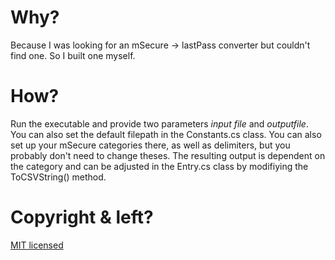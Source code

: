 ﻿
# Why?
Because I was looking for an mSecure -> lastPass converter but couldn't find one. So I built one myself.

# How?
Run the executable and provide two parameters *input file* and *outputfile*. You can also set the default filepath in the Constants.cs class.
You can also set up your mSecure categories there, as well as delimiters, but you probably don't need to change theses.
The resulting output is dependent on the category and can be adjusted in the Entry.cs class by modifiying the ToCSVString() method.

# Copyright & left?
[MIT licensed](LICENSE.md)